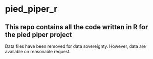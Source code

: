 # pied_piper_r  

## This repo contains all the code written in R for the pied piper project

Data files have been removed  for data sovereignty. However, data are available on reasonable request.
